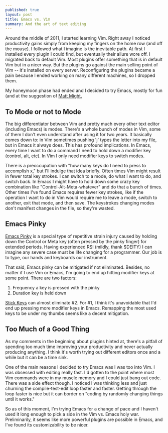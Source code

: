 ```yaml
---
published: true
layout: post
title: Emacs vs. Vim
summary: And the art of text editing
---
```


Around the middle of 2011, I started learning Vim.  Right away I noticed productivity gains simply from keeping my fingers on the home row (and off the mouse).  I followed what I imagine is the inevitable path.  At first I installed every plugin I could find, but eventually their allure wore off.  I migrated back to default Vim.  Most plugins offer something that is in default Vim but in a nicer way.  But the plugins go against the main selling point of Vim -- it's installed on every server.  Reconfiguring the plugins became a pain because I ended working on many different machines, so I dropped them.

My honeymoon phase had ended and I decided to try Emacs, mostly for fun (and at the suggestion of [Matt Might.](http://matt.might.net/articles/grad-student-resolutions/ ) 

## To Mode or not to Mode ##

The big differentiator between Vim and pretty much every other text editor (including Emacs) is modes.  There's a whole bunch of modes in Vim, some of them I don't even understand after using it for two years.  It basically comes down to: in Vim sometimes pushing 'j' types the letter into my file, but in Emacs it always does.  This has profound implications.  In Emacs, every time I want to do a command I need to hold down a modifier key (control, alt, etc).  In Vim I only need modifier keys to switch modes.

There is a preoccupation with "how many keys do I need to press to accomplish x," but I'll indulge that idea briefly.  Often times Vim might result in fewer total key strokes.  I can switch to a mode, do what I want to do, and switch back.  In Emacs I might have to hold down some crazy key combination like "Control-Alt-Meta-whatever" and do that a bunch of times.  Other times I've found Emacs requires fewer key strokes, like if the operation I want to do in Vim would require me to leave a mode, switch to another, exit that mode, and then save.  The keystrokes changing modes don't manifest changes in the file, so they're wasted.

## Emacs Pinky ##

[Emacs Pinky](http://en.wikipedia.org/wiki/GNU_Emacs#Emacs_pinky ) is a special type of repetitive strain injury caused by holding down the Control or Meta key (often pressed by the pinky finger) for extended periods.  Having experienced RSI (mildly, thank $DEITY) I can imagine any severe case must be life changing for a programmer.  Our job is to type, our hands and keyboards our instrument.  

That said, Emacs pinky can be mitigated if not eliminated.  Besides, no matter if I use Vim or Emacs, I'm going to end up hitting modifier keys at some point.  There are two factors:

1. Frequency a key is pressed with the pinky
2. Duration key is held down

[Stick Keys](http://en.wikipedia.org/wiki/StickyKeys ) can almost eliminate #2. For #1, I think it's unavoidable that I'd end up pressing more modifier keys in Emacs.  Remapping the most used keys to be under my thumbs seems like a decent mitigation.

## Too Much of a Good Thing ##

As my comments in the beginning about plugins hinted at, there's a pitfall of spending too much time improving your productivity and never actually producing anything.  I think it's worth trying out different editors once and a while but it can be a time sink.

One of the main reasons I decided to try Emacs was I was too into Vim.  I was obsessed with editing really fast.  I'd gotten to the point where most Vim commands were in my muscle memory and I could just bang out code.  There was a side effect though.  I noticed I was thinking less and just churning the compile-test-edit loop faster and faster.  Getting through the loop faster is nice but it can border on "coding by randomly changing things until it works."

So as of this moment, I'm trying Emacs for a change of pace and I haven't used it long enough to pick a side in the Vim vs. Emacs holy war.  Preliminarily, it seems like more powerful plugins are possible in Emacs, and I've found its customizability to be nicer.
